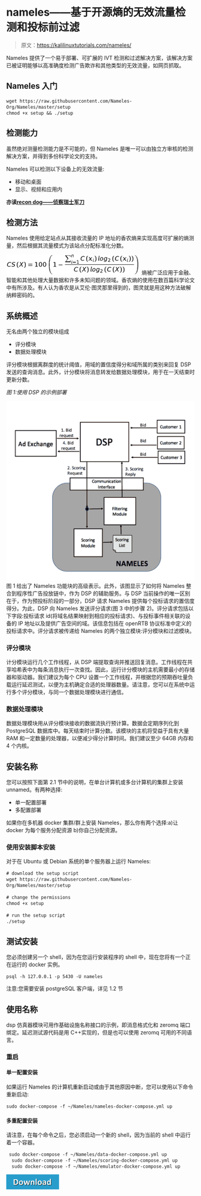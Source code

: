# nameles——基于开源熵的无效流量检测和投标前过滤

> 原文：<https://kalilinuxtutorials.com/nameles/>

Nameles 提供了一个易于部署、可扩展的 IVT 检测和过滤解决方案，该解决方案已被证明能够以高准确度检测广告欺诈和其他类型的无效流量，如网页抓取。

## **Nameles 入门**

```
wget https://raw.githubusercontent.com/Nameles-Org/Nameles/master/setup
chmod +x setup && ./setup
```

## **检测能力**

虽然绝对测量检测能力是不可能的，但 Nameles 是唯一可以由独立方审核的检测解决方案，并得到多份科学论文的支持。

Nameles 可以检测以下设备上的无效流量:

*   移动和桌面
*   显示、视频和应用内

**亦读[recon dog——侦察瑞士军刀](https://kalilinuxtutorials.com/recondog-swiss-army-knife/)**

## **检测方法**

Nameles 使用给定站点从其接收流量的 IP 地址的香农熵来实现高度可扩展的熵测量，然后根据其流量模式为该站点分配标准化分数。

[![](img/bc0d5cce08db8c1ddb0d728f2409fe38.png)](https://raw.githubusercontent.com/Nameles-Org/Nameles-logfile/master/CS_formula.png) 熵被广泛应用于金融、智能和其他处理大量数据和许多未知问题的领域。香农熵的使用在数百篇科学论文中有所涉及。有人认为香农是从艾伦·图灵那里得到的，图灵就是用这种方法破解纳粹密码的。

## **系统概述**

无名由两个独立的模块组成

*   评分模块
*   数据处理模块

评分模块根据离群度的统计阈值，用域的置信度得分和域所属的类别来回复 DSP 发送的查询消息。此外，计分模块将消息转发给数据处理模块，用于在一天结束时更新分数。

*图 1:使用 DSP 的示例部署*

[![](img/ff6dcfed86277c87e76c1a725e6b0668.png)](https://camo.githubusercontent.com/206ac17766461c0f5020db696a2cda1e9b2a255d/68747470733a2f2f692e696d6775722e636f6d2f6a65744a464c332e706e67) 图 1 给出了 Nameles 功能块的高级表示。此外，该图显示了如何将 Nameles 整合到程序性广告投放链中，作为 DSP 的辅助服务。与 DSP 当前操作的唯一区别在于，作为预投标阶段的一部分，DSP 请求 Nameles 提供每个投标请求的置信度得分。为此，DSP 向 Nameles 发送评分请求(图 3 中的步骤 2)。评分请求包括以下字段:投标请求 id(将域名结果映射到相应的投标请求)、与投标事件相关联的设备的 IP 地址以及提供广告空间的域。该信息包括在 openRTB 协议标准中定义的投标请求中。评分请求被传递给 Nameles 的两个独立模块:评分模块和过滤模块。

### **评分模块**

计分模块运行几个工作线程，从 DSP 端提取查询并推送回复消息。工作线程在共享哈希表中为每条消息执行一次查找。因此，运行计分模块的主机需要最小的存储器和驱动器。我们建议为每个 CPU 设置一个工作线程，并根据您的预期吞吐量负载运行延迟测试，以便为主机确定合适的处理器数量。请注意，您可以在系统中运行多个评分模块，与同一个数据处理模块进行通信。

### **数据处理模块**

数据处理模块用从评分模块接收的数据流执行预计算。数据会定期序列化到 PostgreSQL 数据库中。每天结束时计算分数。该模块的主机将受益于具有大量 RAM 和一定数量的处理器，以便减少得分计算时间。我们建议至少 64GB 内存和 4 个内核。

## **安装名称**

您可以按照下面第 2.1 节中的说明，在单台计算机或多台计算机的集群上安装 unnamed。有两种选择:

*   单一配置部署
*   多配置部署

如果你在多机器 docker 集群/群上安装 Nameles，那么你有两个选择:a)让 docker 为每个服务分配资源 b)你自己分配资源。

### **使用安装脚本安装**

对于在 Ubuntu 或 Debian 系统的单个服务器上运行 Nameles:

```
# download the setup script
wget https://raw.githubusercontent.com/Nameles-Org/Nameles/master/setup

# change the permissions
chmod +x setup

# run the setup script
./setup
```

## **测试安装**

您必须创建另一个 shell，因为在您运行安装程序的 shell 中，现在您将有一个正在运行的 docker 实例。

```
psql -h 127.0.0.1 -p 5430 -U nameles
```

注意:您需要安装 postgreSQL 客户端，详见 1.2 节

## **使用名称**

dsp 仿真器模块可用作基础设施名称接口的示例，即消息格式化和 zeromq 端口绑定。延迟测试源代码是用 C++实现的，但是也可以使用 zeromq 可用的不同语言。

### **重启**

#### **单一配置安装**

如果运行 Nameles 的计算机重新启动或由于其他原因中断，您可以使用以下命令重新启动:

```
sudo docker-compose -f ~/Nameles/nameles-docker-compose.yml up
```

#### **多重配置安装**

请注意，在每个命令之后，您必须启动一个新的 shell，因为当前的 shell 中运行着一个容器。

```
 sudo docker-compose -f ~/Nameles/data-docker-compose.yml up
  sudo docker-compose -f ~/Nameles/scoring-docker-compose.yml up
  sudo docker-compose -f ~/Nameles/emulator-docker-compose.yml up
```

[![](img/d861a9096555aeb1980fc054015933d7.png)](https://github.com/Nameles-Org/nameles)
